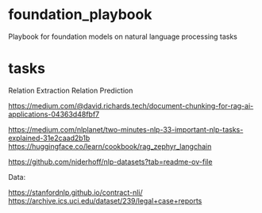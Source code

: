 # foundation_playbook
Playbook for foundation models on natural language processing tasks

# tasks
Relation Extraction
Relation Prediction



https://medium.com/@david.richards.tech/document-chunking-for-rag-ai-applications-04363d48fbf7


https://medium.com/nlplanet/two-minutes-nlp-33-important-nlp-tasks-explained-31e2caad2b1b
https://huggingface.co/learn/cookbook/rag_zephyr_langchain

https://github.com/niderhoff/nlp-datasets?tab=readme-ov-file


Data:

https://stanfordnlp.github.io/contract-nli/
https://archive.ics.uci.edu/dataset/239/legal+case+reports